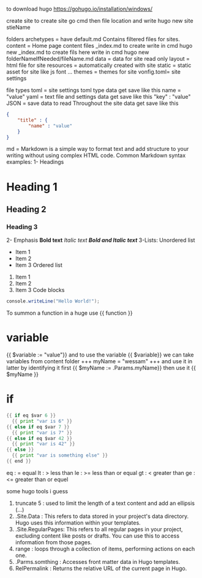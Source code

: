 to download hugo https://gohugo.io/installation/windows/

create site
to create site go cmd then file location and write hugo new site stieName

folders
archetypes = have default.md Contains filtered files for sites.
content    = Home page content files _index.md to create write in cmd hugo new _index.md
            to create fils here write in cmd hugo new folderNameIfNeeded/fileName.md
data       = data for site read only
layout     = html file for site
resources  = automatically created with site
static     = static asset for site like js font ...
themes     = themes for site
vonfig.toml= site settings

file types
toml       = site settings toml type data get save like this
             name = "value"
yaml       = text file and settings data get save like this
             "key" : "value"
JSON       = save data to read Throughout the site data get save like this
```json
{
    "title" : {
        "name" : "value"
    }
}
```
md         = Markdown is a simple way to format text and add structure to your writing without using complex HTML code.
Common Markdown syntax examples:
1- Headings
# Heading 1
## Heading 2
### Heading 3
2- Emphasis
    **Bold text**
    *Italic text*
    ***Bold and Italic text***
3-Lists:
    Unordered list
* Item 1
* Item 2
* Item 3
    Ordered list
1. Item 1
2. Item 2
3. Item 3
Code blocks
```csharp 
console.writeLine("Hello World!");
```

To summon a function in a huge use {{ function }}
# variable
{{ $variable := "value"}}
and to use the variable {{ $variable}}
we can take variables from content folder +++ myName = "wessam" +++
and use it in latter by identifying it first     {{ $myName := .Params.myName}}
then use it     {{ $myName }}

# if
```go
{{ if eq $var 6 }}
  {{ print "var is 6" }}
{{ else if eq $var 7 }}
  {{ print "var is 7" }}
{{ else if eq $var 42 }}
  {{ print "var is 42" }}
{{ else }}
  {{ print "var is something else" }}
{{ end }}
```
eq : = equal
lt : > less than
le : >= less than or equal 
gt : < greater than
ge : <= greater than or equel


some hugo tools i guess
1. truncate 5 :         used to limit the length of a text content and add an ellipsis (...) 
2. .Site.Data :         This refers to data stored in your project's data directory. Hugo uses this information within your templates.
3. .Site.RegularPages:  This refers to all regular pages in your project, excluding content like posts or drafts. You can use this to access information from those pages.
4. range :              loops through a collection of items, performing actions on each one.
5. .Parms.somthing :    Accesses front matter data in Hugo templates.
6. RelPermalink :       Returns the relative URL of the current page in Hugo.
